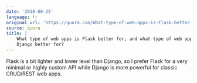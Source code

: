 ```yaml
---
date: '2018-08-25'
language: fr
original_url: 'https://quora.com/What-type-of-web-apps-is-Flask-better-for-and-what-type-of-web-apps-is-Django-better-for/answer/Clément-Renaud'
source: quora
title: |
    What type of web apps is Flask better for, and what type of web apps is
    Django better for?
---
```


Flask is a bit lighter and lower level than Django, so I prefer Flask
for a very minimal or highly custom API while Django is more powerful
for classic CRUD/REST web apps.
